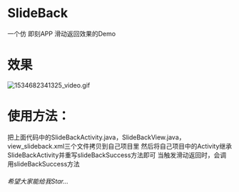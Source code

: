 # SlideBack
一个仿 即刻APP 滑动返回效果的Demo

# 效果
![1534682341325_video.gif](https://upload-images.jianshu.io/upload_images/2649238-5cb23871c75fbc6d.gif?imageMogr2/auto-orient/strip)

# 使用方法：
把上面代码中的SlideBackActivity.java，SlideBackView.java，view_slideback.xml三个文件拷贝到自己项目里
然后将自己项目中的Activity继承SlideBackActivity并重写slideBackSuccess方法即可
当触发滑动返回时，会调用slideBackSuccess方法

###### 希望大家能给我Star...
